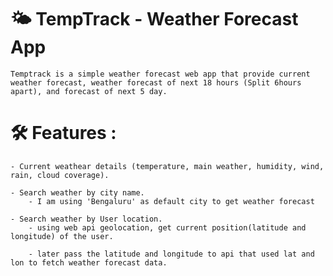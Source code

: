 # 🌤️ TempTrack - Weather Forecast App

    Temptrack is a simple weather forecast web app that provide current weather forecast, weather forecast of next 18 hours (Split 6hours apart), and forecast of next 5 day.

# 🛠️ Features :

    - Current weathear details (temperature, main weather, humidity, wind, rain, cloud coverage).

    - Search weather by city name.
        - I am using 'Bengaluru' as default city to get weather forecast

    - Search weather by User location.
        - using web api geolocation, get current position(latitude and longitude) of the user.

        - later pass the latitude and longitude to api that used lat and lon to fetch weather forecast data.


